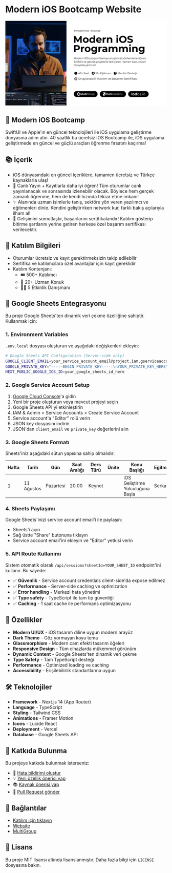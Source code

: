 # Modern iOS Bootcamp Website

![modern-ios-hero](/src/app/opengraph-image.png)

## 🚀 Modern iOS Bootcamp

SwiftUI ve Apple'ın en güncel teknolojileri ile iOS uygulama geliştirme dünyasına adım atın. 40 saatlik bu ücretsiz iOS Bootcamp ile, iOS uygulama geliştirmede en güncel ve güçlü araçları öğrenme fırsatını kaçırma!

## 📚 İçerik

- iOS dünyasındaki en güncel içeriklere, tamamen ücretsiz ve Türkçe kaynaklarla ulaş!
- 🎥 Canlı Yayın + Kayıtlarla daha iyi öğren! Tüm oturumlar canlı yayınlanacak ve sonrasında izlenebilir olacak. Böylece hem gerçek zamanlı öğrenme, hem de kendi hızında tekrar etme imkanı!
- ✨ Alanında uzman isimlerle tanış, sektöre yön veren yazılımcı ve eğitmenleri dinle. Kendini geliştirirken network kur, farklı bakış açılarıyla ilham al!
- 📜 Gelişimini somutlaştır, başarılarını sertifikalandır! Katılım gösterip bitirme şartlarını yerine getiren herkese özel başarım sertifikası verilecektir.

## 🎫 Katılım Bilgileri

- Oturumlar ücretsiz ve kayıt gerektirmeksizin takip edilebilir
- Sertifika ve katılımcılara özel avantajlar için kayıt gereklidir
- Katılım Kontenjanı:
  - 🎟️ 500+ Katılımcı
  - 🎫 20+ Uzman Konuk
  - 👨‍💼 5 Etkinlik Danışmanı

## 🔧 Google Sheets Entegrasyonu

Bu proje Google Sheets'ten dinamik veri çekme özelliğine sahiptir. Kullanmak için:

### 1. Environment Variables
`.env.local` dosyası oluşturun ve aşağıdaki değişkenleri ekleyin:

```bash
# Google Sheets API Configuration (Server-side only)
GOOGLE_CLIENT_EMAIL=your_service_account_email@project.iam.gserviceaccount.com
GOOGLE_PRIVATE_KEY="-----BEGIN PRIVATE KEY-----\nYOUR_PRIVATE_KEY_HERE\n-----END PRIVATE KEY-----\n"
NEXT_PUBLIC_GOOGLE_IOS_ID=your_google_sheets_id_here
```

### 2. Google Service Account Setup
1. [Google Cloud Console](https://console.cloud.google.com/)'a gidin
2. Yeni bir proje oluşturun veya mevcut projeyi seçin
3. Google Sheets API'yi etkinleştirin
4. IAM & Admin > Service Accounts > Create Service Account
5. Service account'a "Editor" rolü verin
6. JSON key dosyasını indirin
7. JSON'dan `client_email` ve `private_key` değerlerini alın

### 3. Google Sheets Formatı
Sheets'iniz aşağıdaki sütun yapısına sahip olmalıdır:

| Hafta | Tarih | Gün | Saat Aralığı | Ders Türü | Ünite | Konu Başlığı | Eğitmen/Konuşmacı | Şirket |
|-------|-------|-----|--------------|-----------|-------|---------------|-------------------|--------|
| 1 | 11 Ağustos | Pazartesi | 20.00 | Keynot | | iOS Geliştirme Yolculuğuna Başla | Serkan Alc | MultiGroup |

### 4. Sheets Paylaşımı
Google Sheets'inizi service account email'i ile paylaşın:
- Sheets'i açın
- Sağ üstte "Share" butonuna tıklayın
- Service account email'ini ekleyin ve "Editor" yetkisi verin

### 5. API Route Kullanımı
Sistem otomatik olarak `/api/sessions?sheetId=YOUR_SHEET_ID` endpoint'ini kullanır. Bu sayede:
- ✅ **Güvenlik** - Service account credentials client-side'da expose edilmez
- ✅ **Performance** - Server-side caching ve optimization
- ✅ **Error handling** - Merkezi hata yönetimi
- ✅ **Type safety** - TypeScript ile tam tip güvenliği
- ✅ **Caching** - 1 saat cache ile performans optimizasyonu

## 🎯 Özellikler

- **Modern UI/UX** - iOS tasarım diline uygun modern arayüz
- **Dark Theme** - Göz yormayan koyu tema
- **Glassmorphism** - Modern cam efekti tasarım öğeleri
- **Responsive Design** - Tüm cihazlarda mükemmel görünüm
- **Dynamic Content** - Google Sheets'ten dinamik veri çekme
- **Type Safety** - Tam TypeScript desteği
- **Performance** - Optimized loading ve caching
- **Accessibility** - Erişilebilirlik standartlarına uygun

## 🛠️ Teknolojiler

- **Framework** - Next.js 14 (App Router)
- **Language** - TypeScript
- **Styling** - Tailwind CSS
- **Animations** - Framer Motion
- **Icons** - Lucide React
- **Deployment** - Vercel
- **Database** - Google Sheets API

## 🤝 Katkıda Bulunma

Bu projeye katkıda bulunmak isterseniz:

- 🐛 [Hata bildirimi oluştur](https://github.com/Developer-MultiGroup/modern-ios-bootcamp/issues/new?template=bug_report.md)
- 💡 [Yeni özellik önerisi yap](https://github.com/Developer-MultiGroup/modern-ios-bootcamp/issues/new?template=feature_request.md)
- 📚 [Kaynak önerisi yap](https://github.com/Developer-MultiGroup/modern-ios-bootcamp/issues/new?template=resource_suggestion.md)
- 🔄 [Pull Request gönder](https://github.com/Developer-MultiGroup/modern-ios-bootcamp/compare)

## 🔗 Bağlantılar

- [Katılım için tıklayın](https://kommunity.com/devmultigroup/events/modern-ios-bootcamp)
- [Website](https://modern-ios-bootcamp.vercel.app)
- [MultiGroup](https://multigroup.com.tr)

## 📝 Lisans

Bu proje MIT lisansı altında lisanslanmıştır. Daha fazla bilgi için `LICENSE` dosyasına bakın.